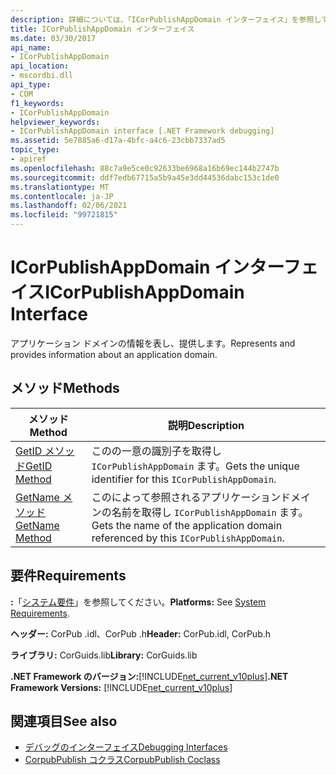 ```yaml
---
description: 詳細については、「ICorPublishAppDomain インターフェイス」を参照してください。
title: ICorPublishAppDomain インターフェイス
ms.date: 03/30/2017
api_name:
- ICorPublishAppDomain
api_location:
- mscordbi.dll
api_type:
- COM
f1_keywords:
- ICorPublishAppDomain
helpviewer_keywords:
- ICorPublishAppDomain interface [.NET Framework debugging]
ms.assetid: 5e7885a6-d17a-4bfc-a4c6-23cbb7337ad5
topic_type:
- apiref
ms.openlocfilehash: 88c7a9e5ce0c92633be6968a16b69ec144b2747b
ms.sourcegitcommit: ddf7edb67715a5b9a45e3dd44536dabc153c1de0
ms.translationtype: MT
ms.contentlocale: ja-JP
ms.lasthandoff: 02/06/2021
ms.locfileid: "99721815"
---
```

# <a name="icorpublishappdomain-interface"></a><span data-ttu-id="356d0-103">ICorPublishAppDomain インターフェイス</span><span class="sxs-lookup"><span data-stu-id="356d0-103">ICorPublishAppDomain Interface</span></span>

<span data-ttu-id="356d0-104">アプリケーション ドメインの情報を表し、提供します。</span><span class="sxs-lookup"><span data-stu-id="356d0-104">Represents and provides information about an application domain.</span></span>  
  
## <a name="methods"></a><span data-ttu-id="356d0-105">メソッド</span><span class="sxs-lookup"><span data-stu-id="356d0-105">Methods</span></span>  
  
|<span data-ttu-id="356d0-106">メソッド</span><span class="sxs-lookup"><span data-stu-id="356d0-106">Method</span></span>|<span data-ttu-id="356d0-107">説明</span><span class="sxs-lookup"><span data-stu-id="356d0-107">Description</span></span>|  
|------------|-----------------|  
|[<span data-ttu-id="356d0-108">GetID メソッド</span><span class="sxs-lookup"><span data-stu-id="356d0-108">GetID Method</span></span>](icorpublishappdomain-getid-method.md)|<span data-ttu-id="356d0-109">このの一意の識別子を取得し `ICorPublishAppDomain` ます。</span><span class="sxs-lookup"><span data-stu-id="356d0-109">Gets the unique identifier for this `ICorPublishAppDomain`.</span></span>|  
|[<span data-ttu-id="356d0-110">GetName メソッド</span><span class="sxs-lookup"><span data-stu-id="356d0-110">GetName Method</span></span>](icorpublishappdomain-getname-method.md)|<span data-ttu-id="356d0-111">このによって参照されるアプリケーションドメインの名前を取得し `ICorPublishAppDomain` ます。</span><span class="sxs-lookup"><span data-stu-id="356d0-111">Gets the name of the application domain referenced by this `ICorPublishAppDomain`.</span></span>|  
  
## <a name="requirements"></a><span data-ttu-id="356d0-112">要件</span><span class="sxs-lookup"><span data-stu-id="356d0-112">Requirements</span></span>  

 <span data-ttu-id="356d0-113">**:**「[システム要件](../../get-started/system-requirements.md)」を参照してください。</span><span class="sxs-lookup"><span data-stu-id="356d0-113">**Platforms:** See [System Requirements](../../get-started/system-requirements.md).</span></span>  
  
 <span data-ttu-id="356d0-114">**ヘッダー:** CorPub .idl、CorPub .h</span><span class="sxs-lookup"><span data-stu-id="356d0-114">**Header:** CorPub.idl, CorPub.h</span></span>  
  
 <span data-ttu-id="356d0-115">**ライブラリ:** CorGuids.lib</span><span class="sxs-lookup"><span data-stu-id="356d0-115">**Library:** CorGuids.lib</span></span>  
  
 <span data-ttu-id="356d0-116">**.NET Framework のバージョン:**[!INCLUDE[net_current_v10plus](../../../../includes/net-current-v10plus-md.md)]</span><span class="sxs-lookup"><span data-stu-id="356d0-116">**.NET Framework Versions:** [!INCLUDE[net_current_v10plus](../../../../includes/net-current-v10plus-md.md)]</span></span>  
  
## <a name="see-also"></a><span data-ttu-id="356d0-117">関連項目</span><span class="sxs-lookup"><span data-stu-id="356d0-117">See also</span></span>

- [<span data-ttu-id="356d0-118">デバッグのインターフェイス</span><span class="sxs-lookup"><span data-stu-id="356d0-118">Debugging Interfaces</span></span>](debugging-interfaces.md)
- [<span data-ttu-id="356d0-119">CorpubPublish コクラス</span><span class="sxs-lookup"><span data-stu-id="356d0-119">CorpubPublish Coclass</span></span>](corpubpublish-coclass.md)
